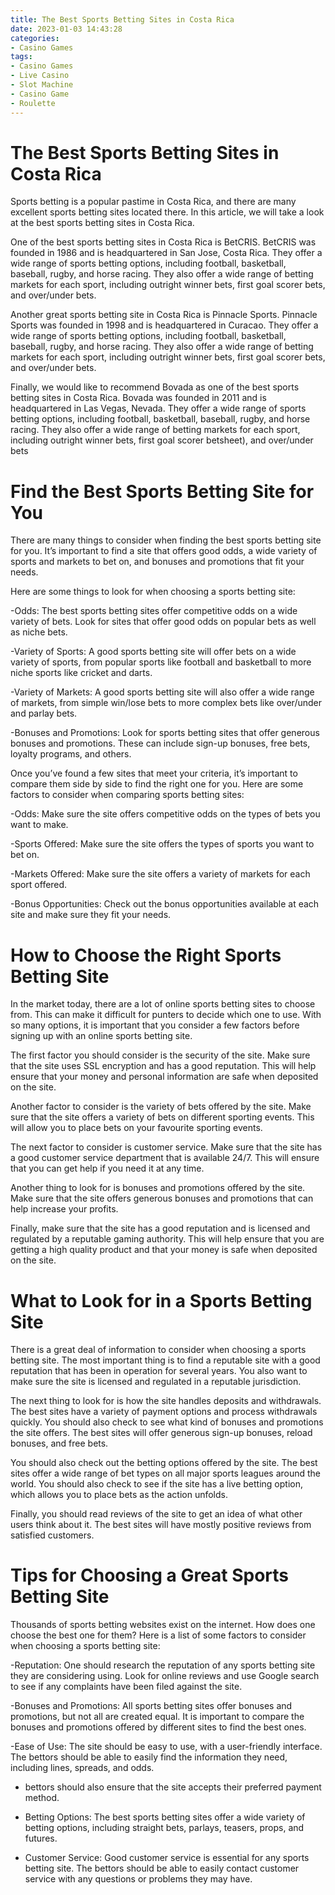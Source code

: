 ```yaml
---
title: The Best Sports Betting Sites in Costa Rica
date: 2023-01-03 14:43:28
categories:
- Casino Games
tags:
- Casino Games
- Live Casino
- Slot Machine
- Casino Game
- Roulette
---
```



#  The Best Sports Betting Sites in Costa Rica

Sports betting is a popular pastime in Costa Rica, and there are many excellent sports betting sites located there. In this article, we will take a look at the best sports betting sites in Costa Rica.

One of the best sports betting sites in Costa Rica is BetCRIS. BetCRIS was founded in 1986 and is headquartered in San Jose, Costa Rica. They offer a wide range of sports betting options, including football, basketball, baseball, rugby, and horse racing. They also offer a wide range of betting markets for each sport, including outright winner bets, first goal scorer bets, and over/under bets.

Another great sports betting site in Costa Rica is Pinnacle Sports. Pinnacle Sports was founded in 1998 and is headquartered in Curacao. They offer a wide range of sports betting options, including football, basketball, baseball, rugby, and horse racing. They also offer a wide range of betting markets for each sport, including outright winner bets, first goal scorer bets, and over/under bets.

Finally, we would like to recommend Bovada as one of the best sports betting sites in Costa Rica. Bovada was founded in 2011 and is headquartered in Las Vegas, Nevada. They offer a wide range of sports betting options, including football, basketball, baseball, rugby, and horse racing. They also offer a wide range of betting markets for each sport, including outright winner bets, first goal scorer betsheet), and over/under bets

#  Find the Best Sports Betting Site for You

There are many things to consider when finding the best sports betting site for you. It’s important to find a site that offers good odds, a wide variety of sports and markets to bet on, and bonuses and promotions that fit your needs.

Here are some things to look for when choosing a sports betting site:

-Odds: The best sports betting sites offer competitive odds on a wide variety of bets. Look for sites that offer good odds on popular bets as well as niche bets.

-Variety of Sports: A good sports betting site will offer bets on a wide variety of sports, from popular sports like football and basketball to more niche sports like cricket and darts.

-Variety of Markets: A good sports betting site will also offer a wide range of markets, from simple win/lose bets to more complex bets like over/under and parlay bets.

-Bonuses and Promotions: Look for sports betting sites that offer generous bonuses and promotions. These can include sign-up bonuses, free bets, loyalty programs, and others.

Once you’ve found a few sites that meet your criteria, it’s important to compare them side by side to find the right one for you. Here are some factors to consider when comparing sports betting sites:

-Odds: Make sure the site offers competitive odds on the types of bets you want to make.

-Sports Offered: Make sure the site offers the types of sports you want to bet on.

-Markets Offered: Make sure the site offers a variety of markets for each sport offered.

-Bonus Opportunities: Check out the bonus opportunities available at each site and make sure they fit your needs.

#  How to Choose the Right Sports Betting Site

In the market today, there are a lot of online sports betting sites to choose from. This can make it difficult for punters to decide which one to use. With so many options, it is important that you consider a few factors before signing up with an online sports betting site.

The first factor you should consider is the security of the site. Make sure that the site uses SSL encryption and has a good reputation. This will help ensure that your money and personal information are safe when deposited on the site.

Another factor to consider is the variety of bets offered by the site. Make sure that the site offers a variety of bets on different sporting events. This will allow you to place bets on your favourite sporting events.

The next factor to consider is customer service. Make sure that the site has a good customer service department that is available 24/7. This will ensure that you can get help if you need it at any time.

Another thing to look for is bonuses and promotions offered by the site. Make sure that the site offers generous bonuses and promotions that can help increase your profits.

Finally, make sure that the site has a good reputation and is licensed and regulated by a reputable gaming authority. This will help ensure that you are getting a high quality product and that your money is safe when deposited on the site.

#  What to Look for in a Sports Betting Site

There is a great deal of information to consider when choosing a sports betting site. The most important thing is to find a reputable site with a good reputation that has been in operation for several years. You also want to make sure the site is licensed and regulated in a reputable jurisdiction.

The next thing to look for is how the site handles deposits and withdrawals. The best sites have a variety of payment options and process withdrawals quickly. You should also check to see what kind of bonuses and promotions the site offers. The best sites will offer generous sign-up bonuses, reload bonuses, and free bets.

You should also check out the betting options offered by the site. The best sites offer a wide range of bet types on all major sports leagues around the world. You should also check to see if the site has a live betting option, which allows you to place bets as the action unfolds.

Finally, you should read reviews of the site to get an idea of what other users think about it. The best sites will have mostly positive reviews from satisfied customers.

#  Tips for Choosing a Great Sports Betting Site

Thousands of sports betting websites exist on the internet. How does one choose the best one for them? Here is a list of some factors to consider when choosing a sports betting site:

-Reputation: One should research the reputation of any sports betting site they are considering using. Look for online reviews and use Google search to see if any complaints have been filed against the site.

-Bonuses and Promotions: All sports betting sites offer bonuses and promotions, but not all are created equal. It is important to compare the bonuses and promotions offered by different sites to find the best ones.

-Ease of Use: The site should be easy to use, with a user-friendly interface. The bettors should be able to easily find the information they need, including lines, spreads, and odds.

- bettors should also ensure that the site accepts their preferred payment method.

- Betting Options: The best sports betting sites offer a wide variety of betting options, including straight bets, parlays, teasers, props, and futures.

- Customer Service: Good customer service is essential for any sports betting site. The bettors should be able to easily contact customer service with any questions or problems they may have.